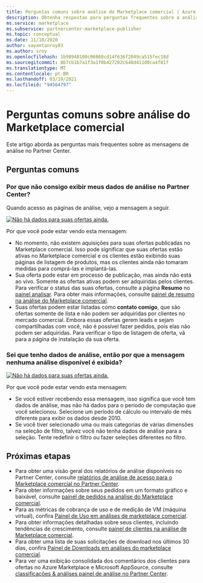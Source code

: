 ```yaml
---
title: Perguntas comuns sobre análise do Marketplace comercial | Azure Marketplace
description: Obtenha respostas para perguntas frequentes sobre a análise do Marketplace comercial no Partner Center para ofertas publicadas no Azure Marketplace.
ms.service: marketplace
ms.subservice: partnercenter-marketplace-publisher
ms.topic: conceptual
ms.date: 11/10/2020
author: sayantanroy83
ms.author: sroy
ms.openlocfilehash: 1b98948100c06868cd14f636f2049ca515fec18d
ms.sourcegitcommit: 867cb1b7a1f3a1f0b427282c648d411d0ca4f81f
ms.translationtype: MT
ms.contentlocale: pt-BR
ms.lasthandoff: 03/19/2021
ms.locfileid: "94564797"
---
```

# <a name="commercial-marketplace-analytics-common-questions"></a>Perguntas comuns sobre análise do Marketplace comercial

Este artigo aborda as perguntas mais frequentes sobre as mensagens de análise no Partner Center.

## <a name="common-questions"></a>Perguntas comuns

### <a name="why-am-i-unable-to-view-my-analytics-data-in-partner-center"></a>Por que não consigo exibir meus dados de análise no Partner Center?

Quando acesso as páginas de análise, vejo a mensagem a seguir.

[![Não há dados para suas ofertas ainda.](./media/analytics-faq-no-data.png)](./media/analytics-faq-no-data.png#lightbox)

Por que você pode estar vendo esta mensagem:

- No momento, não existem aquisições para suas ofertas publicadas no Marketplace comercial. Isso pode significar que suas ofertas estão ativas no Marketplace comercial e os clientes estão exibindo suas páginas de listagem de produtos, mas os clientes ainda não tomaram medidas para comprá-las e implantá-las.
- Sua oferta pode estar em processo de publicação, mas ainda não está ao vivo. Somente as ofertas ativas podem ser adquiridas pelos clientes. Para verificar o status das suas ofertas, consulte a página **Resumo** no [painel analisar](https://partner.microsoft.com/dashboard/commercial-marketplace/analytics/summary). Para obter mais informações, consulte [painel de resumo na análise do Marketplace comercial](summary-dashboard.md).
- Suas ofertas podem estar listadas como **contato comigo**, que são ofertas somente de lista e não podem ser adquiridas por clientes no mercado comercial. Embora essas ofertas gerem leads e sejam compartilhadas com você, não é possível fazer pedidos, pois elas não podem ser adquiridas. Para verificar o tipo de listagem de oferta, vá para a página de instalação da sua oferta.

### <a name="i-know-i-have-analytics-data-so-why-does-the-no-analytics-available-message-appear"></a>Sei que tenho dados de análise, então por que a mensagem nenhuma análise disponível é exibida?

[![Não há dados para suas ofertas ainda.](./media/analytics-faq-no-data.png)](./media/analytics-faq-no-data.png#lightbox)

Por que você pode estar vendo esta mensagem:

- Se você estiver recebendo essa mensagem, isso significa que você tem dados de análise, mas não há dados para o período de computação que você selecionou. Selecione um período de cálculo ou intervalo de mês diferente para exibir os dados desde 2010.
- Se você tiver selecionado uma ou mais categorias de várias dimensões na seleção de filtro, talvez você não tenha dados de análise para a seleção. Tente redefinir o filtro ou fazer seleções diferentes no filtro.

## <a name="next-steps"></a>Próximas etapas

- Para obter uma visão geral dos relatórios de análise disponíveis no Partner Center, consulte [relatórios de análise de acesso para o Marketplace comercial no Partner Center](./partner-center-portal/analytics.md).
- Para obter informações sobre seus pedidos em um formato gráfico e baixável, consulte  [painel de pedidos na análise do Marketplace comercial](orders-dashboard.md).
- Para as métricas de cobrança de uso e de medição de VM (máquina virtual), confira [Painel de Uso em análises de marketplace comercial](usage-dashboard.md).
- Para obter informações detalhadas sobre seus clientes, incluindo tendências de crescimento, consulte [painel de clientes na análise de Marketplace comercial](customer-dashboard.md).
- Para obter uma lista de suas solicitações de download nos últimos 30 dias, confira [Painel de Downloads em análises do marketplace comercial](./partner-center-portal/downloads-dashboard.md).
- Para ver uma exibição consolidada dos comentários dos clientes para ofertas no Azure Marketplace e Microsoft AppSource, consulte [classificações & análises painel de análise no Partner Center](./partner-center-portal/ratings-reviews.md).
